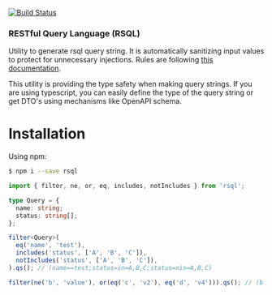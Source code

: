 [![Build Status](https://github.com/si3nloong/rsql/workflows/test/badge.svg?branch=master)](https://github.com/si3nloong/rsql/actions)

### RESTful Query Language (RSQL)

Utility to generate rsql query string. It is automatically sanitizing input values to protect for unnecessary injections.
Rules are following [this documentation](https://aboullaite.me/rsql/).

This utility is providing the type safety when making query strings.
If you are using typescript, you can easily define the type of the query string or get DTO's using mechanisms like OpenAPI schema.

# Installation

Using npm:

```bash
$ npm i --save rsql
```

```typescript
import { filter, ne, or, eq, includes, notIncludes } from 'rsql';

type Query = {
  name: string;
  status: string[];
};

filter<Query>(
  eq('name', 'test'),
  includes('status', ['A', 'B', 'C']),
  notIncludes('status', ['A', 'B', 'C']),
).qs(); // (name==test;status=in=A,B,C;status=nin=A,B,C)

filter(ne('b', 'value'), or(eq('c', 'v2'), eq('d', 'v4'))).qs(); // (b!=value;(c==v2,d==v4))
```
